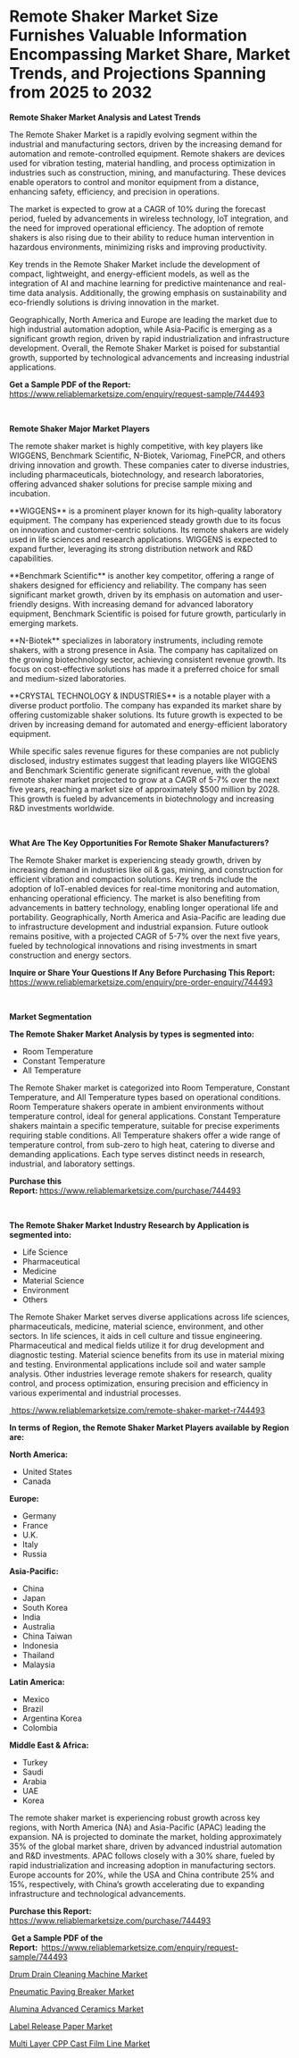 <p><h1>Remote Shaker Market Size Furnishes Valuable Information Encompassing Market Share, Market Trends, and Projections Spanning from 2025 to 2032</h1></p><p><strong>Remote Shaker Market Analysis and Latest Trends</strong></p>
<p><p>The Remote Shaker Market is a rapidly evolving segment within the industrial and manufacturing sectors, driven by the increasing demand for automation and remote-controlled equipment. Remote shakers are devices used for vibration testing, material handling, and process optimization in industries such as construction, mining, and manufacturing. These devices enable operators to control and monitor equipment from a distance, enhancing safety, efficiency, and precision in operations.</p><p>The market is expected to grow at a CAGR of 10% during the forecast period, fueled by advancements in wireless technology, IoT integration, and the need for improved operational efficiency. The adoption of remote shakers is also rising due to their ability to reduce human intervention in hazardous environments, minimizing risks and improving productivity.</p><p>Key trends in the Remote Shaker Market include the development of compact, lightweight, and energy-efficient models, as well as the integration of AI and machine learning for predictive maintenance and real-time data analysis. Additionally, the growing emphasis on sustainability and eco-friendly solutions is driving innovation in the market.</p><p>Geographically, North America and Europe are leading the market due to high industrial automation adoption, while Asia-Pacific is emerging as a significant growth region, driven by rapid industrialization and infrastructure development. Overall, the Remote Shaker Market is poised for substantial growth, supported by technological advancements and increasing industrial applications.</p></p>
<p><strong>Get a Sample PDF of the Report:&nbsp;</strong> <a href="https://www.reliablemarketsize.com/enquiry/request-sample/744493?utm_campaign=1991&utm_medium=2&utm_source=Github&utm_content=ia&utm_term=20012025&utm_id=remote-shaker">https://www.reliablemarketsize.com/enquiry/request-sample/744493</a></p>
<p>&nbsp;</p>
<p><strong>Remote Shaker Major Market Players</strong></p>
<p><p>The remote shaker market is highly competitive, with key players like WIGGENS, Benchmark Scientific, N-Biotek, Variomag, FinePCR, and others driving innovation and growth. These companies cater to diverse industries, including pharmaceuticals, biotechnology, and research laboratories, offering advanced shaker solutions for precise sample mixing and incubation.</p><p>**WIGGENS** is a prominent player known for its high-quality laboratory equipment. The company has experienced steady growth due to its focus on innovation and customer-centric solutions. Its remote shakers are widely used in life sciences and research applications. WIGGENS is expected to expand further, leveraging its strong distribution network and R&D capabilities.</p><p>**Benchmark Scientific** is another key competitor, offering a range of shakers designed for efficiency and reliability. The company has seen significant market growth, driven by its emphasis on automation and user-friendly designs. With increasing demand for advanced laboratory equipment, Benchmark Scientific is poised for future growth, particularly in emerging markets.</p><p>**N-Biotek** specializes in laboratory instruments, including remote shakers, with a strong presence in Asia. The company has capitalized on the growing biotechnology sector, achieving consistent revenue growth. Its focus on cost-effective solutions has made it a preferred choice for small and medium-sized laboratories.</p><p>**CRYSTAL TECHNOLOGY & INDUSTRIES** is a notable player with a diverse product portfolio. The company has expanded its market share by offering customizable shaker solutions. Its future growth is expected to be driven by increasing demand for automated and energy-efficient laboratory equipment.</p><p>While specific sales revenue figures for these companies are not publicly disclosed, industry estimates suggest that leading players like WIGGENS and Benchmark Scientific generate significant revenue, with the global remote shaker market projected to grow at a CAGR of 5-7% over the next five years, reaching a market size of approximately $500 million by 2028. This growth is fueled by advancements in biotechnology and increasing R&D investments worldwide.</p></p>
<p>&nbsp;</p>
<p><strong>What Are The Key Opportunities For Remote Shaker Manufacturers?</strong></p>
<p><p>The Remote Shaker market is experiencing steady growth, driven by increasing demand in industries like oil & gas, mining, and construction for efficient vibration and compaction solutions. Key trends include the adoption of IoT-enabled devices for real-time monitoring and automation, enhancing operational efficiency. The market is also benefiting from advancements in battery technology, enabling longer operational life and portability. Geographically, North America and Asia-Pacific are leading due to infrastructure development and industrial expansion. Future outlook remains positive, with a projected CAGR of 5-7% over the next five years, fueled by technological innovations and rising investments in smart construction and energy sectors.</p></p>
<p><strong>Inquire or Share Your Questions If Any Before Purchasing This Report:</strong> <a href="https://www.reliablemarketsize.com/enquiry/pre-order-enquiry/744493?utm_campaign=1991&utm_medium=2&utm_source=Github&utm_content=ia&utm_term=20012025&utm_id=remote-shaker">https://www.reliablemarketsize.com/enquiry/pre-order-enquiry/744493</a></p>
<p>&nbsp;</p>
<p><strong>Market Segmentation</strong></p>
<p><strong>The Remote Shaker Market Analysis by types is segmented into:</strong></p>
<p><ul><li>Room Temperature</li><li>Constant Temperature</li><li>All Temperature</li></ul></p>
<p><p>The Remote Shaker market is categorized into Room Temperature, Constant Temperature, and All Temperature types based on operational conditions. Room Temperature shakers operate in ambient environments without temperature control, ideal for general applications. Constant Temperature shakers maintain a specific temperature, suitable for precise experiments requiring stable conditions. All Temperature shakers offer a wide range of temperature control, from sub-zero to high heat, catering to diverse and demanding applications. Each type serves distinct needs in research, industrial, and laboratory settings.</p></p>
<p><strong>Purchase this Report:&nbsp;</strong><a href="https://www.reliablemarketsize.com/purchase/744493?utm_campaign=1991&utm_medium=2&utm_source=Github&utm_content=ia&utm_term=20012025&utm_id=remote-shaker">https://www.reliablemarketsize.com/purchase/744493</a></p>
<p>&nbsp;</p>
<p><strong>The Remote Shaker Market Industry Research by Application is segmented into:</strong></p>
<p><ul><li>Life Science</li><li>Pharmaceutical</li><li>Medicine</li><li>Material Science</li><li>Environment</li><li>Others</li></ul></p>
<p><p>The Remote Shaker Market serves diverse applications across life sciences, pharmaceuticals, medicine, material science, environment, and other sectors. In life sciences, it aids in cell culture and tissue engineering. Pharmaceutical and medical fields utilize it for drug development and diagnostic testing. Material science benefits from its use in material mixing and testing. Environmental applications include soil and water sample analysis. Other industries leverage remote shakers for research, quality control, and process optimization, ensuring precision and efficiency in various experimental and industrial processes.</p></p>
<p><a href="https://www.reliablemarketsize.com/remote-shaker-market-r744493?utm_campaign=1991&utm_medium=2&utm_source=Github&utm_content=ia&utm_term=20012025&utm_id=remote-shaker">&nbsp;https://www.reliablemarketsize.com/remote-shaker-market-r744493</a></p>
<p><strong>In terms of Region, the Remote Shaker Market Players available by Region are:</strong></p>
<p>
    <p> <strong> North America: </strong>
        <ul>
            <li>United States</li>
            <li>Canada</li>
        </ul>
        </p> 
    <p> <strong> Europe: </strong>
        <ul>
            <li>Germany</li>
            <li>France</li>
            <li>U.K.</li>
            <li>Italy</li>
            <li>Russia</li>
        </ul>
        </p> 
    <p> <strong> Asia-Pacific: </strong>
        <ul>
            <li>China</li>
            <li>Japan</li>
            <li>South Korea</li>
            <li>India</li>
            <li>Australia</li>
            <li>China Taiwan</li>
            <li>Indonesia</li>
            <li>Thailand</li>
            <li>Malaysia</li>
        </ul>
        </p> 
    <p> <strong> Latin America: </strong>
        <ul>
            <li>Mexico</li>
            <li>Brazil</li>
            <li>Argentina Korea</li>
            <li>Colombia</li>
        </ul>
        </p> 
    <p> <strong> Middle East & Africa: </strong>
        <ul>
            <li>Turkey</li>
            <li>Saudi</li>
            <li>Arabia</li>
            <li>UAE</li>
            <li>Korea</li>
        </ul>
    </p>
    </p>
<p><p>The remote shaker market is experiencing robust growth across key regions, with North America (NA) and Asia-Pacific (APAC) leading the expansion. NA is projected to dominate the market, holding approximately 35% of the global market share, driven by advanced industrial automation and R&D investments. APAC follows closely with a 30% share, fueled by rapid industrialization and increasing adoption in manufacturing sectors. Europe accounts for 20%, while the USA and China contribute 25% and 15%, respectively, with China’s growth accelerating due to expanding infrastructure and technological advancements.</p></p>
<p><strong>Purchase this Report: </strong><a href="https://www.reliablemarketsize.com/purchase/744493?utm_campaign=1991&utm_medium=2&utm_source=Github&utm_content=ia&utm_term=20012025&utm_id=remote-shaker">https://www.reliablemarketsize.com/purchase/744493</a></p>
<p>&nbsp;<strong>Get a Sample PDF of the Report:&nbsp;&nbsp;</strong><a href="https://www.reliablemarketsize.com/enquiry/request-sample/744493?utm_campaign=1991&utm_medium=2&utm_source=Github&utm_content=ia&utm_term=20012025&utm_id=remote-shaker">https://www.reliablemarketsize.com/enquiry/request-sample/744493</a></p>
<p><strong></strong></p>
<p><p><a href="https://www.linkedin.com/pulse/drum-drain-cleaning-machine-market-report-financial-overview-zhu5e?utm_campaign=1991&utm_medium=2&utm_source=Github&utm_content=ia&utm_term=20012025&utm_id=remote-shaker">Drum Drain Cleaning Machine Market</a></p><p><a href="https://www.linkedin.com/pulse/pneumatic-paving-breaker-market-share-revenue-analysis-segment-1e6oe?utm_campaign=1991&utm_medium=2&utm_source=Github&utm_content=ia&utm_term=20012025&utm_id=remote-shaker">Pneumatic Paving Breaker Market</a></p><p><a href="https://www.linkedin.com/pulse/alumina-advanced-ceramics-market-size-share-analysis-growth-jjmre?utm_campaign=1991&utm_medium=2&utm_source=Github&utm_content=ia&utm_term=20012025&utm_id=remote-shaker">Alumina Advanced Ceramics Market</a></p><p><a href="https://www.linkedin.com/pulse/label-release-paper-market-insights-cover-both-historical-trends-th6ce?utm_campaign=1991&utm_medium=2&utm_source=Github&utm_content=ia&utm_term=20012025&utm_id=remote-shaker">Label Release Paper Market</a></p><p><a href="https://www.linkedin.com/pulse/multi-layer-cpp-cast-film-line-market-report-exploring-hqqcc?utm_campaign=1991&utm_medium=2&utm_source=Github&utm_content=ia&utm_term=20012025&utm_id=remote-shaker">Multi Layer CPP Cast Film Line Market</a></p></p>